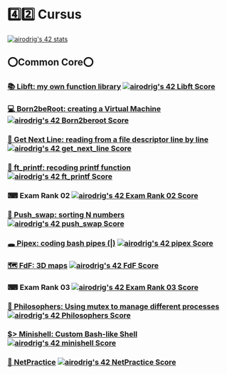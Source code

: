 # **4️⃣2️⃣ Cursus**
[![airodrig's 42 stats](https://badge42.vercel.app/api/v2/cl23m2r4f001609mrms9mi4uc/stats?cursusId=21&coalitionId=65)](https://github.com/JaeSeoKim/badge42)
<!--- https://badge42.vercel.app/ --->
## **⭕Common Core⭕**

### [📚 Libft: my own function library](https://github.com/aidasmiler/libft)       [![airodrig's 42 Libft Score](https://badge42.vercel.app/api/v2/cl23m2r4f001609mrms9mi4uc/project/2336666)](https://github.com/JaeSeoKim/badge42)

### [💻 Born2beRoot: creating a Virtual Machine](/Born2beRoot)       [![airodrig's 42 Born2beroot Score](https://badge42.vercel.app/api/v2/cl23m2r4f001609mrms9mi4uc/project/2346832)](https://github.com/JaeSeoKim/badge42)

### [📑 Get Next Line: reading from a file descriptor line by line](https://github.com/aidasmiler/GetNextLine)      [![airodrig's 42 get_next_line Score](https://badge42.vercel.app/api/v2/cl23m2r4f001609mrms9mi4uc/project/2382471)](https://github.com/JaeSeoKim/badge42)

### [📝 ft_printf: recoding printf function](https://github.com/aidasmiler/ft_printf)      [![airodrig's 42 ft_printf Score](https://badge42.vercel.app/api/v2/cl23m2r4f001609mrms9mi4uc/project/2382472)](https://github.com/JaeSeoKim/badge42)

### ⌨ Exam Rank 02      [![airodrig's 42 Exam Rank 02 Score](https://badge42.vercel.app/api/v2/cl23m2r4f001609mrms9mi4uc/project/2403522)](https://github.com/JaeSeoKim/badge42)

### [🔢 Push_swap: sorting N numbers](https://github.com/aidasmiler/push_swap)  [![airodrig's 42 push_swap Score](https://badge42.vercel.app/api/v2/cl23m2r4f001609mrms9mi4uc/project/2394918)](https://github.com/JaeSeoKim/badge42)

### [🕳 Pipex: coding bash pipes (|)](https://github.com/aidasmiler/pipex)   [![airodrig's 42 pipex Score](https://badge42.vercel.app/api/v2/cl23m2r4f001609mrms9mi4uc/project/2446202)](https://github.com/JaeSeoKim/badge42)

### [🗺️ FdF: 3D maps](https://github.com/aidasmiler/FdF)  [![airodrig's 42 FdF Score](https://badge42.vercel.app/api/v2/cl23m2r4f001609mrms9mi4uc/project/2459494)](https://github.com/JaeSeoKim/badge42)

### ⌨ Exam Rank 03        [![airodrig's 42 Exam Rank 03 Score](https://badge42.vercel.app/api/v2/cl23m2r4f001609mrms9mi4uc/project/2499853)](https://github.com/JaeSeoKim/badge42)

### [🍴 Philosophers: Using mutex to manage different processes](https://github.com/aidasmiler/philosophers) [![airodrig's 42 Philosophers Score](https://badge42.vercel.app/api/v2/cl23m2r4f001609mrms9mi4uc/project/2543857)](https://github.com/JaeSeoKim/badge42)

### [$> Minishell: Custom Bash-like Shell](https://github.com/aidasmiler/minishell_wip) [![airodrig's 42 minishell Score](https://badge42.vercel.app/api/v2/cl23m2r4f001609mrms9mi4uc/project/2548579)](https://github.com/JaeSeoKim/badge42)

<!--- ### ⌨ Exam Rank 04      [![airodrig's 42 Exam Rank 04 Score](https://badge42.vercel.app/api/v2/cl23m2r4f001609mrms9mi4uc/project/2403522)](https://github.com/JaeSeoKim/badge42) --->

### [📶 NetPractice]()     [![airodrig's 42 NetPractice Score](https://badge42.vercel.app/api/v2/cl23m2r4f001609mrms9mi4uc/project/2595330)](https://github.com/JaeSeoKim/badge42)
